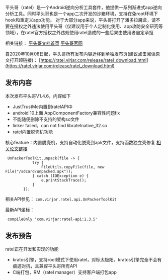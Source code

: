平头哥（ratel）是一个Android逆向分析工具套件，他提供一系列渐进式app逆向分析工具。同时平头哥也是一个app二次开发的沙箱环境，支持在免root环境下hook和重定义app功能。 对于大部分app来说，平头哥打开了潘多拉魔盒，请不要在授权之外违法使用平头哥（仅建议用于个人定制化使用、app攻防安全研究等领域），在ratel官方授权之外违规使用ratel造成的一些后果由使用者自定承担

相关链接： [平头哥文档首页](https://git.virjar.com/ratel/ratel-doc) [平头哥官网](https://ratel.virjar.com/#/)

自2020年10月08日起，平头哥所有发布内容迁移到单独发布页(建议点击阅读原文打开超链接)： [https://ratel.virjar.com/release/ratel_download.html](https://ratel.virjar.com/release/ratel_download.html)

## 发布内容
本次发布平头哥V1.4.6，内容如下
- JustTrustMe内置到ratelAPI中
- android 10上面 AppComponentFactory兼容性问题fix
- 不能随便删除不支持的架构so文件
- linker failed，can not find libratelnative_32.so
- ratel内置脱壳机功能

核心feature：内置脱壳机，支持自动化脱壳到apk文件，支持函数独立壳修复 [相关论文链接](https://mp.weixin.qq.com/s/_xOK9I5URdUPPK6z0WEGZw)

```
 UnPackerToolKit.unpack(file -> {
            try {
                FileUtils.copyFile(file, new File("/sdcard/unpacked.apk"));
            } catch (IOException e) {
                e.printStackTrace();
            }
        });
```
相关API参见： ``com.virjar.ratel.api.UnPackerToolKit``

最新API坐标：
```
 compileOnly 'com.virjar:ratel-api:1.3.5'
```
## 发布预告
ratel正在开发和实现的功能

- kratos引擎，支持root模式下使用ratel，对标太极阳。kratos引擎完全不会有痕迹对抗，且兼容平头哥所有API
- C端打包，RM（ratel manager）支持客户端打包app

